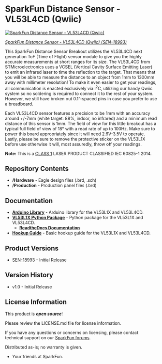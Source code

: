 SparkFun Distance Sensor - VL53L4CD (Qwiic)
========================================


[![SparkFun Distance Sensor - VL53L4CD (Qwiic)](https://cdn.sparkfun.com/assets/parts/1/8/5/7/2/18993-SparkFun_Distance_Sensor_-_1.3_Meter__VL53L4CD__Qwiic_-01.jpg)](https://www.sparkfun.com/products/18993)

[*SparkFun Distance Sensor - VL53L4CD (Qwiic) (SEN-18993)*](https://www.sparkfun.com/products/18993)

This SparkFun Distance Sensor Breakout utilizes the VL53L4CD next generation ToF (Time of Flight) sensor module to give you the highly accurate measurements at short ranges for its size. The VL53L4CD from STMicroelectronics uses a VCSEL (Vertical Cavity Surface Emitting Laser) to emit an infrared laser to time the reflection to the target. That means that you will be able to measure the distance to an object from 1mm to 1300mm away with millimeter resolution! To make it even easier to get your readings, all communication is enacted exclusively via I<sup>2</sup>C, utilizing our handy Qwiic system so no soldering is required to connect it to the rest of your system. However, we still have broken out 0.1”-spaced pins in case you prefer to use a breadboard.

Each VL53L4CD sensor features a precision to be 1mm with an accuracy around +/-7mm (white target: 88%, indoor, no infrared) and a minimum read distance of this sensor is 1mm. The field of view for this little breakout has a typical full field of view of 18° with a read rate of up to 100Hz. Make sure to power this board appropriately since it will need 2.6V-3.5V to operate. Lastly, please be sure to remove the protective sticker on the VL53L1X before use otherwise it will, most assuredly, throw off your readings.

**Note:** This is a [CLASS 1](http://en.wikipedia.org/wiki/Laser_safety#Class_1) LASER PRODUCT CLASSIFIED IEC 60825-1 2014.

Repository Contents
-------------------

* **/Hardware** - Eagle design files (.brd, .sch)
* **/Production** - Production panel files (.brd)

Documentation
--------------
* **[Arduino Library](https://github.com/sparkfun/SparkFun_VL53L1X_Arduino_Library)** -  Arduino library for the VL53L1X and VL53L4CD.
* **[VL53L1X Python Package](https://github.com/sparkfun/Qwiic_VL53L1X_Py)** - Python package for the VL53L1X and VL53L4CD.
  * **[ReadtheDocs Documentation](https://qwiic-vl53l1x-py.readthedocs.io/en/latest/)**
* **[Hookup Guide](https://learn.sparkfun.com/tutorials/qwiic-distance-sensor-vl53l1x-vl53l4cd-hookup-guide)** - Basic hookup guide for the VL53L1X and VL53L4CD.

Product Versions
----------------
* [SEN-18993](https://www.sparkfun.com/products/18993) - Initial Release

Version History
---------------
* v1.0 - Initial Release 

License Information
-------------------

This product is _**open source**_! 

Please review the LICENSE.md file for license information. 

If you have any questions or concerns on licensing, please contact technical support on our [SparkFun forums](https://forum.sparkfun.com/viewforum.php?f=152).

Distributed as-is; no warranty is given.

- Your friends at SparkFun.

_<COLLABORATION CREDIT>_
